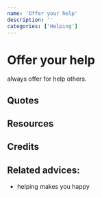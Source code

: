 ```yaml
---
name: 'Offer your help'
description: ''
categories: ['Helping']
---
```

# Offer your help

always offer for help others.

## Quotes

## Resources

## Credits

## Related advices:

- helping makes you happy
